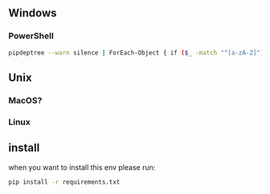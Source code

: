 ## Windows
### PowerShell
```bash
pipdeptree --warn silence | ForEach-Object { if ($_ -match "^[a-zA-Z]") { $_ } } > requirements.txt
```
## Unix
### MacOS?
### Linux



## install
when you want to install this env please run:
```bash
pip install -r requirements.txt
```